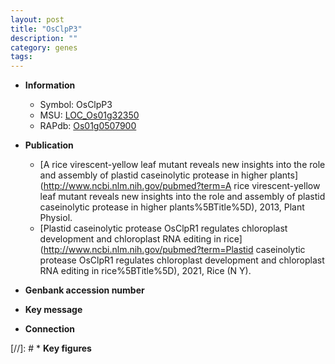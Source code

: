 ```yaml
---
layout: post
title: "OsClpP3"
description: ""
category: genes
tags: 
---
```


* **Information**  
    + Symbol: OsClpP3  
    + MSU: [LOC_Os01g32350](http://rice.plantbiology.msu.edu/cgi-bin/ORF_infopage.cgi?orf=LOC_Os01g32350)  
    + RAPdb: [Os01g0507900](http://rapdb.dna.affrc.go.jp/viewer/gbrowse_details/irgsp1?name=Os01g0507900)  

* **Publication**  
    + [A rice virescent-yellow leaf mutant reveals new insights into the role and assembly of plastid caseinolytic protease in higher plants](http://www.ncbi.nlm.nih.gov/pubmed?term=A rice virescent-yellow leaf mutant reveals new insights into the role and assembly of plastid caseinolytic protease in higher plants%5BTitle%5D), 2013, Plant Physiol.
    + [Plastid caseinolytic protease OsClpR1 regulates chloroplast development and chloroplast RNA editing in rice](http://www.ncbi.nlm.nih.gov/pubmed?term=Plastid caseinolytic protease OsClpR1 regulates chloroplast development and chloroplast RNA editing in rice%5BTitle%5D), 2021, Rice (N Y).

* **Genbank accession number**  

* **Key message**  

* **Connection**  

[//]: # * **Key figures**  



